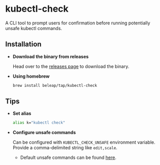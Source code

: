 # kubectl-check

A CLI tool to prompt users for confirmation before running potentially unsafe kubectl commands.

## Installation

- **Download the binary from releases**

  Head over to the [releases page](https://github.com/beleap/kubectl-check/releases) to download the binary.
- **Using homebrew**

  ```bash
  brew install beleap/tap/kubectl-check
  ```

## Tips

- **Set alias**

  ```bash
  alias k="kubectl check"
  ```
- **Configure unsafe commands**

  Can be configured with `KUBECTL_CHECK_UNSAFE` environment variable. Provide a comma-delimited string like `edit,scale`.
  - Default unsafe commands can be found [here](https://github.com/BeLeap/kubectl-check/blob/main/src/main.rs#L63-L66).